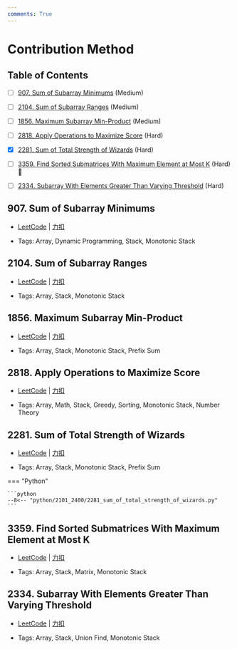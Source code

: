 ```yaml
---
comments: True
---
```


# Contribution Method

## Table of Contents

- [ ] [907. Sum of Subarray Minimums](#907-sum-of-subarray-minimums) (Medium)
- [ ] [2104. Sum of Subarray Ranges](#2104-sum-of-subarray-ranges) (Medium)
- [ ] [1856. Maximum Subarray Min-Product](#1856-maximum-subarray-min-product) (Medium)
- [ ] [2818. Apply Operations to Maximize Score](#2818-apply-operations-to-maximize-score) (Hard)
- [x] [2281. Sum of Total Strength of Wizards](#2281-sum-of-total-strength-of-wizards) (Hard)
- [ ] [3359. Find Sorted Submatrices With Maximum Element at Most K](#3359-find-sorted-submatrices-with-maximum-element-at-most-k) (Hard) 👑
- [ ] [2334. Subarray With Elements Greater Than Varying Threshold](#2334-subarray-with-elements-greater-than-varying-threshold) (Hard)


## 907. Sum of Subarray Minimums

-    [LeetCode](https://leetcode.com/problems/sum-of-subarray-minimums/) | [力扣](https://leetcode.cn/problems/sum-of-subarray-minimums/)

-   Tags: Array, Dynamic Programming, Stack, Monotonic Stack



## 2104. Sum of Subarray Ranges

-    [LeetCode](https://leetcode.com/problems/sum-of-subarray-ranges/) | [力扣](https://leetcode.cn/problems/sum-of-subarray-ranges/)

-   Tags: Array, Stack, Monotonic Stack



## 1856. Maximum Subarray Min-Product

-    [LeetCode](https://leetcode.com/problems/maximum-subarray-min-product/) | [力扣](https://leetcode.cn/problems/maximum-subarray-min-product/)

-   Tags: Array, Stack, Monotonic Stack, Prefix Sum



## 2818. Apply Operations to Maximize Score

-    [LeetCode](https://leetcode.com/problems/apply-operations-to-maximize-score/) | [力扣](https://leetcode.cn/problems/apply-operations-to-maximize-score/)

-   Tags: Array, Math, Stack, Greedy, Sorting, Monotonic Stack, Number Theory



## 2281. Sum of Total Strength of Wizards

-    [LeetCode](https://leetcode.com/problems/sum-of-total-strength-of-wizards/) | [力扣](https://leetcode.cn/problems/sum-of-total-strength-of-wizards/)

-   Tags: Array, Stack, Monotonic Stack, Prefix Sum

=== "Python"

    ```python
    --8<-- "python/2101_2400/2281_sum_of_total_strength_of_wizards.py"
    ```



## 3359. Find Sorted Submatrices With Maximum Element at Most K

-    [LeetCode](https://leetcode.com/problems/find-sorted-submatrices-with-maximum-element-at-most-k/) | [力扣](https://leetcode.cn/problems/find-sorted-submatrices-with-maximum-element-at-most-k/)

-   Tags: Array, Stack, Matrix, Monotonic Stack



## 2334. Subarray With Elements Greater Than Varying Threshold

-    [LeetCode](https://leetcode.com/problems/subarray-with-elements-greater-than-varying-threshold/) | [力扣](https://leetcode.cn/problems/subarray-with-elements-greater-than-varying-threshold/)

-   Tags: Array, Stack, Union Find, Monotonic Stack



